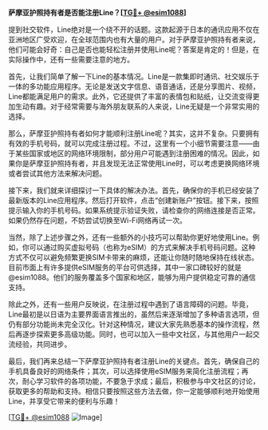 **萨摩亚护照持有者是否能注册Line？[[TG💪+ @esim1088](https://t.me/s/esim1088)]**

提到社交软件，Line绝对是一个绕不开的话题。这款起源于日本的通讯应用不仅在亚洲地区广受欢迎，在全球范围内也有大量的用户。对于萨摩亚护照持有者来说，他们可能会好奇：自己是否也能轻松注册并使用Line呢？答案是肯定的！但是，在实际操作中，还有一些需要注意的地方。

首先，让我们简单了解一下Line的基本情况。Line是一款集即时通讯、社交娱乐于一体的多功能应用程序。无论是发送文字信息、语音通话，还是分享图片、视频，Line都能满足用户的需求。此外，它还提供了丰富的表情包和贴纸，让交流变得更加生动有趣。对于经常需要与海外朋友联系的人来说，Line无疑是一个非常实用的选择。

那么，萨摩亚护照持有者如何才能顺利注册Line呢？其实，这并不复杂。只要拥有有效的手机号码，就可以完成注册过程。不过，这里有一个小细节需要注意——由于某些国家或地区的网络环境限制，部分用户可能遇到注册困难的情况。因此，如果你是萨摩亚护照持有者，并且发现无法正常使用Line时，可以考虑更换网络环境或者尝试其他方法来解决问题。

接下来，我们就来详细探讨一下具体的解决办法。首先，确保你的手机已经安装了最新版本的Line应用程序。然后打开软件，点击“创建新账户”按钮。接下来，按照提示输入你的手机号码。如果系统提示验证失败，请检查你的网络连接是否正常。如果仍然存在问题，不妨尝试切换至Wi-Fi网络再试一次。

当然，除了上述步骤之外，还有一些额外的小技巧可以帮助你更好地使用Line。例如，你可以通过购买虚拟号码（也称为eSIM）的方式来解决手机号码问题。这种方式不仅可以避免频繁更换SIM卡带来的麻烦，还能让你随时随地保持在线状态。目前市面上有许多提供eSIM服务的平台可供选择，其中一家口碑较好的就是@esim1088。他们的服务覆盖多个国家和地区，能够为用户提供稳定可靠的通信支持。

除此之外，还有一些用户反映说，在注册过程中遇到了语言障碍的问题。毕竟，Line最初是以日语为主要界面语言推出的，虽然后来逐渐增加了多种语言选项，但仍有部分功能尚未完全汉化。针对这种情况，建议大家先熟悉基本的操作流程，然后再逐步探索更多高级功能。同时，也可以加入一些中文社区，与其他用户一起交流经验，共同进步。

最后，我们再来总结一下萨摩亚护照持有者注册Line的关键点。首先，确保自己的手机具备良好的网络条件；其次，可以选择使用eSIM服务来简化注册流程；再次，耐心学习软件的各项功能，不要急于求成；最后，积极参与中文社区的讨论，获取更多的帮助和支持。相信只要按照这些方法去做，你一定能够顺利地开始使用Line，并享受它带来的便利与乐趣！

[[TG💪+ @esim1088](https://t.me/s/esim1088) ![Image](https://i.postimg.cc/4NQfJmqS/Snipaste-2025-05-13-00-14-12.png)]